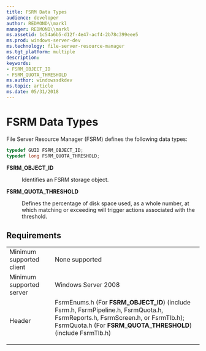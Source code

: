 ```yaml
---
title: FSRM Data Types
audience: developer
author: REDMOND\\markl
manager: REDMOND\\markl
ms.assetid: 1c54a6b5-d12f-4e47-acf4-2b78c399eee5
ms.prod: windows-server-dev
ms.technology: file-server-resource-manager
ms.tgt_platform: multiple
description: 
keywords:
- FSRM_OBJECT_ID
- FSRM_QUOTA_THRESHOLD
ms.author: windowssdkdev
ms.topic: article
ms.date: 05/31/2018
---
```


# FSRM Data Types

File Server Resource Manager (FSRM) defines the following data types:


```C++
typedef GUID FSRM_OBJECT_ID;
typedef long FSRM_QUOTA_THRESHOLD;
```



<dl> <dt>

**FSRM\_OBJECT\_ID**
</dt> <dd>

Identifies an FSRM storage object.

</dd> <dt>

**FSRM\_QUOTA\_THRESHOLD**
</dt> <dd>

Defines the percentage of disk space used, as a whole number, at which matching or exceeding will trigger actions associated with the threshold.

</dd> </dl>

## Requirements



|                                     |                                                                                                                                                                                                                                                                                                                                    |
|-------------------------------------|------------------------------------------------------------------------------------------------------------------------------------------------------------------------------------------------------------------------------------------------------------------------------------------------------------------------------------|
| Minimum supported client<br/> | None supported<br/>                                                                                                                                                                                                                                                                                                          |
| Minimum supported server<br/> | Windows Server 2008<br/>                                                                                                                                                                                                                                                                                                     |
| Header<br/>                   | <dl> <dt>FsrmEnums.h (For **FSRM\_OBJECT\_ID**) (include Fsrm.h, FsrmPipeline.h, FsrmQuota.h, FsrmReports.h, FsrmScreen.h, or FsrmTlb.h); </dt> <dt>FsrmQuota.h (For **FSRM\_QUOTA\_THRESHOLD**) (include FsrmTlb.h)</dt> </dl> |



 

 






